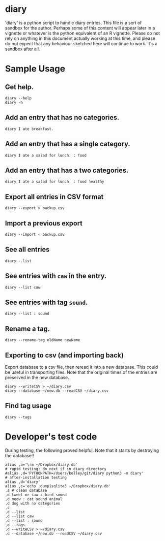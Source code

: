 # diary

'diary' is a python script to handle diary entries.  This file is a
sort of sandbox for the author.  Perhaps some of this content will
appear later in a vignette or whatever is the python equivalent of an
R vignette.  Please do not rely on anything in this document actually
working at this time, and please do not expect that any behaviour
sketched here will continue to work.  It's a sandbox after all.


# Sample Usage

## Get help.

    diary --help
    diary -h

## Add an entry that has no categories.

    diary I ate breakfast.

## Add an entry that has a single category.

    diary I ate a salad for lunch. : food

## Add an entry that has a two categories.

    diary I ate a salad for lunch. : food healthy

## Export all entries in CSV format

    diary --export > backup.csv

## Import a previous export

    diary --import < backup.csv

## See all entries

    diary --list

## See entries with `caw` in the entry.

    diary --list caw

## See entries with tag `sound`.

    diary --list : sound

## Rename a tag.

    diary --rename-tag oldName newName

## Exporting to csv (and importing back)

Export database to a csv file, then reread it into a new database.
This could be useful in transporting files. Note that the original
times of the entries are preserved in the new database.

    diary --writeCSV > ~/diary.csv
    diary --database ~/new.db --readCSV ~/diary.csv

## Find tag usage

    diary --tags

# Developer's test code

During testing, the following proved helpful. Note that it starts by
destroying the database!!

    alias ,a='\rm ~/Dropbox/diary.db'
    # rapid testing: do next if in diary directory
    #alias ,d='PYTHONPATH=/Users/kelley/git/diary python3 -m diary'
    # after-installation testing
    alias ,d='diary'
    alias ,c='echo .dump|sqlite3 ~/Dropbox/diary.db'
    ,a # clean database
    ,d tweet or caw : bird sound
    ,d meow : cat sound animal
    ,d dog with no categories
    ,c
    ,d --list
    ,d --list caw
    ,d --list : sound
    ,d --tags
    ,d --writeCSV > ~/diary.csv
    ,d --database ~/new.db --readCSV ~/diary.csv
